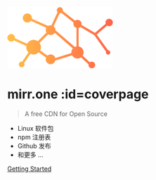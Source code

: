 <img src="_media/icon.svg" width="240px">

# mirr.one :id=coverpage

> A free CDN for Open Source

- Linux 软件包
- npm 注册表
- Github 发布
- 和更多 ...

[Getting Started](#mirrone)

